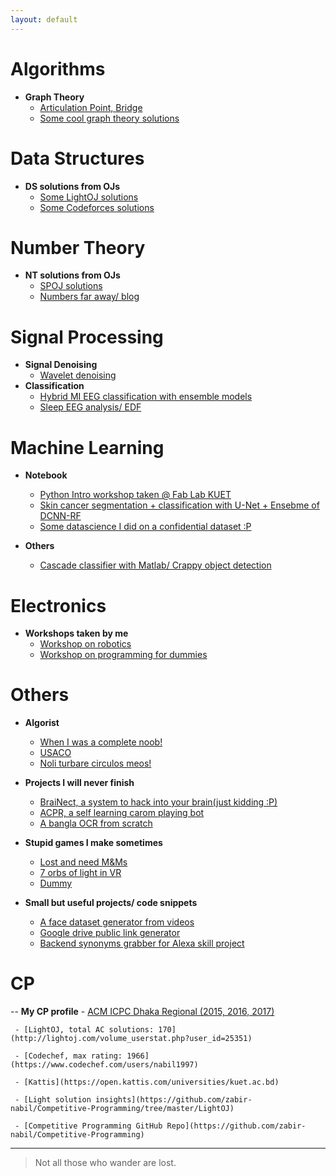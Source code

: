 ```yaml
---
layout: default
---
```


# [](#header-1) Algorithms
- **Graph Theory**
    - [Articulation Point, Bridge](articulation.md)
	- [Some cool graph theory solutions](http://irecurseu.blogspot.com/)



# [](#header-1) Data Structures
- **DS solutions from OJs**
    - [Some LightOJ solutions](http://sm3ped.blogspot.com/)
	- [Some Codeforces solutions](http://relivingcf.blogspot.com/)

# [](#header-1) Number Theory
- **NT solutions from OJs**
    - [SPOJ solutions](https://blueconsole.quora.com/)
	- [Numbers far away/ blog](http://numbersfa.blogspot.com/)



# [](#header-1) Signal Processing
- **Signal Denoising**
    - [Wavelet denoising](https://www.youtube.com/watch?v=AvZadn0qPSI&t=600s)
- **Classification**
    - [Hybrid MI EEG classification with ensemble models](https://github.com/zabir-nabil/hybrid-dataset-eeg/tree/master/Version%202)
	- [Sleep EEG analysis/ EDF](https://github.com/zabir-nabil/hybrid-dataset-eeg/tree/master/Sleep%20EEG%20analysis)




# [](#header-1) Machine Learning
- **Notebook**
     - [Python Intro workshop taken @ Fab Lab KUET](python-intro.md)
	 - [Skin cancer segmentation + classification with U-Net + Ensebme of DCNN-RF](https://github.com/zabir-nabil/medical-image-TL)
     - [Some datascience I did on a confidential dataset :P](https://github.com/zabir-nabil/data-viz)
	 
- **Others**
     - [Cascade classifier with Matlab/ Crappy object detection](https://www.youtube.com/watch?v=dAnyh50ycWM)
	 



# [](#header-1) Electronics
- **Workshops taken by me**
     - [Workshop on robotics](https://github.com/zabir-nabil/Workshop-on-Robotics)
     - [Workshop on programming for dummies](https://github.com/zabir-nabil/Workshop-2k17/tree/master/Problems/Day%201)
 

# [](#header-1) Others
- **Algorist**
     - [When I was a complete noob!](http://bitinhaler.blogspot.com/)
     - [USACO](http://usacotr.blogspot.com/)
	 - [Noli turbare circulos meos!](http://sogpipc.blogspot.com/)
	 
	 
- **Projects I will never finish**  
     - [BraiNect, a system to hack into your brain(just kidding :P)](https://www.youtube.com/watch?v=cLSOgy6sz6M)
	 - [ACPR, a self learning carom playing bot](https://www.youtube.com/watch?v=qYnbEPFvG9s)
     - [A bangla OCR from scratch](https://www.youtube.com/watch?v=XrRIv-qvs7k)

	 
	 
- **Stupid games I make sometimes**
     - [Lost and need M&Ms](https://www.youtube.com/watch?v=n8o01hzg7HM)
	 - [7 orbs of light in VR](https://www.youtube.com/watch?v=n8o01hzg7HM)
	 - [Dummy](https://www.youtube.com/watch?v=Bk1Vvgir2V4)
	 
	 
	 
- **Small but useful projects/ code snippets**
     - [A face dataset generator from videos](https://github.com/zabir-nabil/Face-Dataset-Generator)
	 - [Google drive public link generator](https://github.com/zabir-nabil/GDrive-Public-Link-Generation)
     - [Backend synonyms grabber for Alexa skill project](https://github.com/zabir-nabil/syn-crawler)
	 
# [](header-2) CP
-- **My CP profile**
     - [ACM ICPC Dhaka Regional (2015, 2016, 2017)](https://icpc.baylor.edu/ICPCID/BIKBO2UHPKON)	
	 
     - [LightOJ, total AC solutions: 170](http://lightoj.com/volume_userstat.php?user_id=25351)
	 
     - [Codechef, max rating: 1966](https://www.codechef.com/users/nabil1997)
	 
     - [Kattis](https://open.kattis.com/universities/kuet.ac.bd)
	 
	 - [Light solution insights](https://github.com/zabir-nabil/Competitive-Programming/tree/master/LightOJ)
	 
	 - [Competitive Programming GitHub Repo](https://github.com/zabir-nabil/Competitive-Programming)
	 
-----------------------------------------------------------------------------


> Not all those who wander are lost.